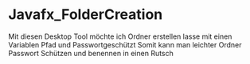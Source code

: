# Javafx_FolderCreation

Mit diesen Desktop Tool möchte ich Ordner erstellen lasse mit einen Variablen Pfad und Passwortgeschützt
Somit kann man leichter Ordner Passwort Schützen und benennen in einen Rutsch
